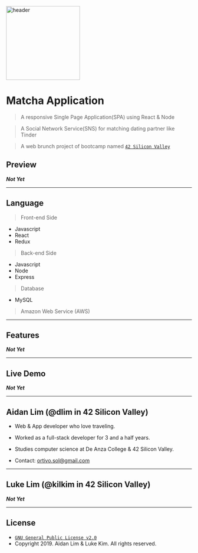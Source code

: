 <a href="https://matcha.aidandlim.com" title="header" alt="header">
  <img src="https://freepngimg.com/download/instagram/7-2-instagram-heart-picture.png" width="200" height="200" title="header" alt="header">
</a>

# Matcha Application

> A responsive Single Page Application(SPA) using React & Node

> A Social Network Service(SNS) for matching dating partner like Tinder

> A web brunch project of bootcamp named <a href="https://www.42.us.org" target="_blank">`42 Silicon Valley`</a>

## Preview

***Not Yet***

---

## Language

> Front-end Side

- Javascript
- React
- Redux

> Back-end Side

- Javascript
- Node
- Express

> Database

- MySQL

> Amazon Web Service (AWS)

---

## Features

***Not Yet***

---

## Live Demo

***Not Yet***

---

## Aidan Lim (@dlim in 42 Silicon Valley)

- Web & App developer who love traveling.

- Worked as a full-stack developer for 3 and a half years.

- Studies computer science at De Anza College & 42 Silicon Valley.

- Contact: ortivo.sol@gmail.com

---

## Luke Lim (@kilkim in 42 Silicon Valley)

***Not Yet***

---

## License

- <a href="https://www.gnu.org/licenses/old-licenses/gpl-2.0.en.html" target="_blank">`GNU General Public License v2.0`</a>
- Copyright 2019. Aidan Lim & Luke Kim. All rights reserved.
